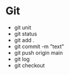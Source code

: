 # Git
* git unit
* git status
* git add .
* git commit -m "text"
* git push origin main
* git log
* git checkout
